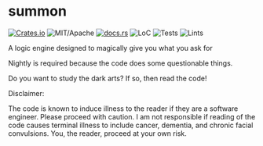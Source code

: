 # summon

[![Crates.io][ci]][cl] ![MIT/Apache][li] [![docs.rs][di]][dl] ![LoC][lo] ![Tests][btl] ![Lints][bll]

[ci]: https://img.shields.io/crates/v/summon.svg
[cl]: https://crates.io/crates/summon/

[li]: https://img.shields.io/crates/l/specs.svg?maxAge=2592000

[di]: https://docs.rs/summon/badge.svg
[dl]: https://docs.rs/summon/

[lo]: https://tokei.rs/b1/github/vadixidav/summon?category=code

[btl]: https://github.com/vadixidav/summon/workflows/unit%20tests/badge.svg
[bll]: https://github.com/vadixidav/summon/workflows/lints/badge.svg

A logic engine designed to magically give you what you ask for

Nightly is required because the code does some questionable things.

Do you want to study the dark arts? If so, then read the code!

Disclaimer:

The code is known to induce illness to the reader if they are a software engineer. Please proceed with caution.
I am not responsible if reading of the code causes terminal illness to include cancer, dementia, and chronic facial convulsions.
You, the reader, proceed at your own risk.